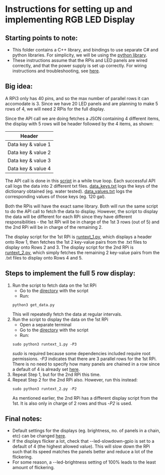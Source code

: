 # Instructions for setting up and implementing RGB LED Display


## Starting points to note:
-   This folder contains a C++ library, and bindings to use separate C# and python libraries. For simplicity, we will be using the [python library](rgb-led-display-library/bindings/python).
-   These instructions assume that the RPis and LED panels are wired correctly, and that the power supply is set up correctly. For wiring instructions and troubleshooting, see [here](rgb-led-display-library/wiring.md).


## Big idea:
A RPi3 only has 40 pins, and so the max number of parallel rows it can accomodate is 3. Since we have 20 LED panels and are planning to make 5 rows of 4, we will need 2 RPis for the full display.

Since the API call we are doing fetches a JSON containing 4 different items, the display with 5 rows will be header followed by the 4 items, as shown:

|Header|
| ------------- |
|Data key & value 1|
|Data key & value 2|
|Data key & value 3|
|Data key & value 4|

The API call is done in this [script](rgb-led-display-library/bindings/python/samples/data-files/get_data.py) in a while true loop. Each successful API call logs the data into 2 different txt files. [data_keys.txt](rgb-led-display-library/bindings/python/samples/data-files/data_keys.txt) logs the keys of the dictionary obtained (eg. water tested). [data_values.txt](rgb-led-display-library/bindings/python/samples/data-files/data_values.txt) logs the corresponding values of those keys (eg. 120 gal).

Both the RPis will have the exact same library. Both will run the same script to do the API call to fetch the data to display. However, the script to display the data will be different for each RPi since they have different responsibilities - the 1st RPi will be in charge of the 1st 3 rows (out of 5) and the 2nd RPi will be in charge of the remaining 2.

The display script for the 1st RPi is [runtext_1.py](rgb-led-display-library/bindings/python/samples/runtext_1.py), which displays a header onto Row 1, then fetches the 1st 2 key-value pairs from the .txt files to display onto Rows 2 and 3. The display script for the 2nd RPi is [runtext_2.py](rgb-led-display-library/bindings/python/samples/runtext_2.py), which simply fetches the remaining 2 key-value pairs from the .txt files to display onto Rows 4 and 5.


## Steps to implement the full 5 row display:
1.  Run the script to fetch data on the 1st RPi
    -   Go to the [directory](rgb-led-display-library/bindings/python/samples/data-files) with the script
    -   Run:
    ```
    python3 get_data.py
    ```
    This will repeatedly fetch the data at regular intervals.
2.  Run the script to display the data on the 1st RPi
    -   Open a separate terminal
    -   Go to the [directory](rgb-led-display-library/bindings/python/samples) with the script
    -   Run:
    ```
    sudo python3 runtext_1.py -P3
    ```
    _sudo_ is required because some dependencies included require root permissions. _-P3_ indicates that there are 3 parallel rows for the 1st RPi. There is no need to specify how many panels are chained in a row since a default of 4 is already set [here](rgb-led-display-library/bindings/python/samples/samplebase.py).
3.  Repeat Step 1, but for the 2nd RPi this time.
4.  Repeat Step 2 for the 2nd RPi also. However, run this instead:
    ```
    sudo python3 runtext_2.py -P2
    ```
    As mentioned earlier, the 2nd RPi has a different display script from the 1st. It is also only in charge of 2 rows and thus -_P2_ is used.


## Final notes:
-   Default settings for the displays (eg. brightness, no. of panels in a chain, etc) can be changed [here](rgb-led-display-library/bindings/python/samples/samplebase.py).
-   If the displays flicker a lot, check that --led-slowdown-gpio is set to a default of 4 (the highest allowed value). This will slow down the RPi such that its speed matches the panels better and reduce a lot of the flickering.
-   For some reason, a --led-brightness setting of 100% leads to the least amount of flickering.

